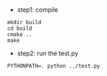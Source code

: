 #
* step1: compile
~~~
mkdir build
cd build
cmake ..
make
~~~

* step2: run the test.py
~~~
PYTHONPATH=. python ../test.py
~~~
